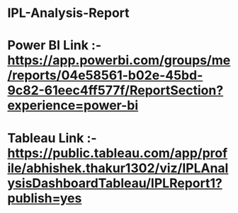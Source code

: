# IPL-Analysis-Report
# Power BI Link :- https://app.powerbi.com/groups/me/reports/04e58561-b02e-45bd-9c82-61eec4ff577f/ReportSection?experience=power-bi
# Tableau Link :- https://public.tableau.com/app/profile/abhishek.thakur1302/viz/IPLAnalysisDashboardTableau/IPLReport1?publish=yes
